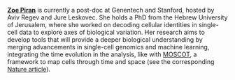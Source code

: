 [**Zoe Piran**](https://www.zoepiran.com/en/latest/) is currently a post-doc at Genentech and Stanford, hosted by Aviv Regev and Jure Leskovec. She holds a PhD from the Hebrew University of Jerusalem, where she worked on decoding cellular identities in single-cell data to explore axes of biological variation. Her research aims to develop tools that will provide a deeper biological understanding by merging advancements in single-cell genomics and machine learning, integrating the time evolution in the analysis, like with [MOSCOT](https://moscot.readthedocs.io/en/latest/), a framework to map cells through time and space (see the corresponding [Nature article](https://www.nature.com/articles/s41586-024-08453-2#citeas)).

